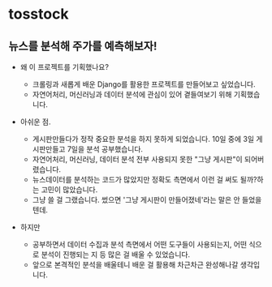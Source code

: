 # tosstock

## 뉴스를 분석해 주가를 예측해보자!

- 왜 이 프로젝트를 기획했나요?
    - 크롤링과 새롭게 배운 Django를 활용한 프로젝트를 만들어보고 싶었습니다.
    - 자연어처리, 머신러닝과 데이터 분석에 관심이 있어 곁들여보기 위해 기획했습니다.
 
- 아쉬운 점.
    - 게시판만들다가 정작 중요한 분석을 하지 못하게 되었습니다. 10일 중에 3일 게시판만들고 7일을 분석 공부했습니다.
    - 자연어처리, 머신러닝, 데이터 분석 전부 사용되지 못한 "그냥 게시판"이 되어버렸습니다.
    - 뉴스데이터를 분석하는 코드가 많았지만 정확도 측면에서 이런 걸 써도 될까?하는 고민이 많았습니다.
    - 그냥 쓸 걸 그랬습니다. 썼으면 '그냥 게시판이 만들어졌네'라는 말은 안 들었을텐데.

- 하지만
    - 공부하면서 데이터 수집과 분석 측면에서 어떤 도구들이 사용되는지, 어떤 식으로 분석이 진행되는 지 등
      많은 걸 배울 수 있었습니다.
    - 앞으로 본격적인 분석을 배울테니 배운 걸 활용해 차근차근 완성해나갈 생각입니다.

